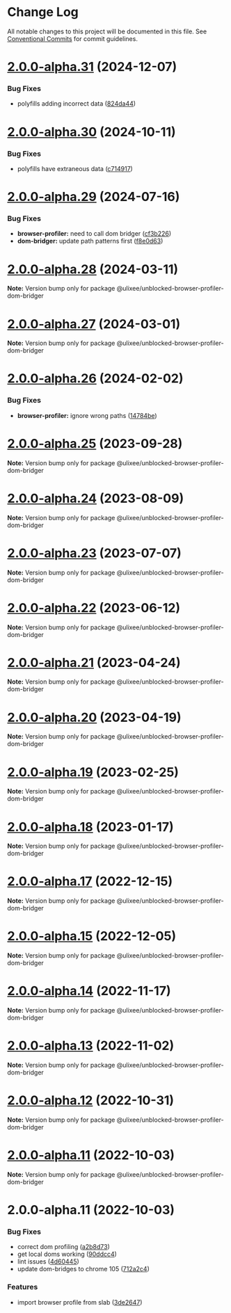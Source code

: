 # Change Log

All notable changes to this project will be documented in this file.
See [Conventional Commits](https://conventionalcommits.org) for commit guidelines.

# [2.0.0-alpha.31](https://github.com/ulixee/hero/compare/v2.0.0-alpha.30...v2.0.0-alpha.31) (2024-12-07)

### Bug Fixes

* polyfills adding incorrect data ([824da44](https://github.com/ulixee/hero/commit/824da4418303931a95a5bb2b2feedc5ee12a0ba8))

# [2.0.0-alpha.30](https://github.com/ulixee/hero/compare/v2.0.0-alpha.29...v2.0.0-alpha.30) (2024-10-11)

### Bug Fixes

* polyfills have extraneous data ([c714917](https://github.com/ulixee/hero/commit/c7149170a18c2c0145898e59b79a8486f4428033))

# [2.0.0-alpha.29](https://github.com/ulixee/unblocked/compare/v2.0.0-alpha.28...v2.0.0-alpha.29) (2024-07-16)

### Bug Fixes

* **browser-profiler:** need to call dom bridger ([cf3b226](https://github.com/ulixee/unblocked/commit/cf3b22610a87ddf50e778c36a3468ae461f28bf8))
* **dom-bridger:** update path patterns first ([f8e0d63](https://github.com/ulixee/unblocked/commit/f8e0d63de88f3de8e0ab647539bc823b8bd78f90))

# [2.0.0-alpha.28](https://github.com/ulixee/unblocked/compare/v2.0.0-alpha.27...v2.0.0-alpha.28) (2024-03-11)

**Note:** Version bump only for package @ulixee/unblocked-browser-profiler-dom-bridger

# [2.0.0-alpha.27](https://github.com/ulixee/unblocked/compare/v2.0.0-alpha.26...v2.0.0-alpha.27) (2024-03-01)

**Note:** Version bump only for package @ulixee/unblocked-browser-profiler-dom-bridger

# [2.0.0-alpha.26](https://github.com/ulixee/unblocked/compare/v2.0.0-alpha.25...v2.0.0-alpha.26) (2024-02-02)

### Bug Fixes

- **browser-profiler:** ignore wrong paths ([14784be](https://github.com/ulixee/unblocked/commit/14784be0eb8718b3d355ef19b5ec72ebfed9be1c))

# [2.0.0-alpha.25](https://github.com/ulixee/unblocked/compare/v2.0.0-alpha.24...v2.0.0-alpha.25) (2023-09-28)

**Note:** Version bump only for package @ulixee/unblocked-browser-profiler-dom-bridger

# [2.0.0-alpha.24](https://github.com/ulixee/unblocked/compare/v2.0.0-alpha.23...v2.0.0-alpha.24) (2023-08-09)

**Note:** Version bump only for package @ulixee/unblocked-browser-profiler-dom-bridger

# [2.0.0-alpha.23](https://github.com/ulixee/unblocked/compare/v2.0.0-alpha.22...v2.0.0-alpha.23) (2023-07-07)

**Note:** Version bump only for package @ulixee/unblocked-browser-profiler-dom-bridger

# [2.0.0-alpha.22](https://github.com/ulixee/unblocked/compare/v2.0.0-alpha.21...v2.0.0-alpha.22) (2023-06-12)

**Note:** Version bump only for package @ulixee/unblocked-browser-profiler-dom-bridger

# [2.0.0-alpha.21](https://github.com/ulixee/unblocked/compare/v2.0.0-alpha.20...v2.0.0-alpha.21) (2023-04-24)

**Note:** Version bump only for package @ulixee/unblocked-browser-profiler-dom-bridger

# [2.0.0-alpha.20](https://github.com/ulixee/unblocked/compare/v2.0.0-alpha.18...v2.0.0-alpha.20) (2023-04-19)

**Note:** Version bump only for package @ulixee/unblocked-browser-profiler-dom-bridger

# [2.0.0-alpha.19](https://github.com/ulixee/unblocked/compare/v2.0.0-alpha.18...v2.0.0-alpha.19) (2023-02-25)

**Note:** Version bump only for package @ulixee/unblocked-browser-profiler-dom-bridger

# [2.0.0-alpha.18](https://github.com/ulixee/unblocked/compare/v2.0.0-alpha.17...v2.0.0-alpha.18) (2023-01-17)

**Note:** Version bump only for package @ulixee/unblocked-browser-profiler-dom-bridger

# [2.0.0-alpha.17](https://github.com/ulixee/unblocked/compare/v2.0.0-alpha.15...v2.0.0-alpha.17) (2022-12-15)

**Note:** Version bump only for package @ulixee/unblocked-browser-profiler-dom-bridger

# [2.0.0-alpha.15](https://github.com/ulixee/unblocked/compare/v2.0.0-alpha.14...v2.0.0-alpha.15) (2022-12-05)

**Note:** Version bump only for package @ulixee/unblocked-browser-profiler-dom-bridger

# [2.0.0-alpha.14](https://github.com/ulixee/unblocked/compare/v2.0.0-alpha.13...v2.0.0-alpha.14) (2022-11-17)

**Note:** Version bump only for package @ulixee/unblocked-browser-profiler-dom-bridger

# [2.0.0-alpha.13](https://github.com/ulixee/unblocked/compare/v2.0.0-alpha.12...v2.0.0-alpha.13) (2022-11-02)

**Note:** Version bump only for package @ulixee/unblocked-browser-profiler-dom-bridger

# [2.0.0-alpha.12](https://github.com/ulixee/unblocked/compare/v2.0.0-alpha.11...v2.0.0-alpha.12) (2022-10-31)

**Note:** Version bump only for package @ulixee/unblocked-browser-profiler-dom-bridger

# [2.0.0-alpha.11](https://github.com/ulixee/unblocked/compare/v2.0.0-alpha.10...v2.0.0-alpha.11) (2022-10-03)

**Note:** Version bump only for package @ulixee/unblocked-browser-profiler-dom-bridger

# 2.0.0-alpha.11 (2022-10-03)

### Bug Fixes

- correct dom profiling ([a2b8d73](https://github.com/ulixee/unblocked/commit/a2b8d73e0318da5688b5f29b71634555fbe7bfed))
- get local doms working ([90ddcc4](https://github.com/ulixee/unblocked/commit/90ddcc4beba0981075b8edc990766a99a5514590))
- lint issues ([4d60445](https://github.com/ulixee/unblocked/commit/4d604458604a9422dd91ff54759e187b244256b6))
- update dom-bridges to chrome 105 ([712a2c4](https://github.com/ulixee/unblocked/commit/712a2c4e5e04233c0ae843a8e35920840a09ea9c))

### Features

- import browser profile from slab ([3de2647](https://github.com/ulixee/unblocked/commit/3de2647832267fc413beec9e0483ba70da366b15))
